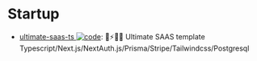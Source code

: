 # Startup

- [ultimate-saas-ts ![code](https://ng-tech.icu/assets/code.svg)](https://github.com/gmpetrov/ultimate-saas-ts): 🚀⚡️🧑‍💻 Ultimate SAAS template Typescript/Next.js/NextAuth.js/Prisma/Stripe/Tailwindcss/Postgresql
